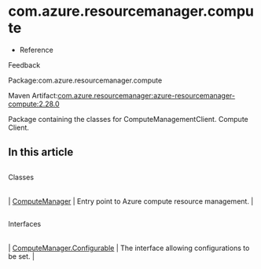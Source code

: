 # com.azure.resourcemanager.compute

* Reference

Feedback

Package:com.azure.resourcemanager.compute

Maven Artifact:[com.azure.resourcemanager:azure-resourcemanager-compute:2.28.0](https://search.maven.org/artifact/com.azure.resourcemanager/azure-resourcemanager-compute/2.28.0/jar)

Package containing the classes for ComputeManagementClient. Compute Client.

## In this article

## 
 Classes

|  |  |
| --- | --- |
| 
[ComputeManager](com.azure.resourcemanager.compute.computemanager?view=azure-java-stable)
 | 
Entry point to Azure compute resource management.
 |

## 
 Interfaces

|  |  |
| --- | --- |
| 
[ComputeManager.Configurable](com.azure.resourcemanager.compute.computemanager.configurable?view=azure-java-stable)
 | 
The interface allowing configurations to be set.
 |

